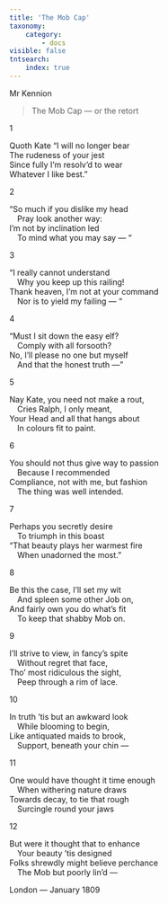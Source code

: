 ```yaml
---
title: 'The Mob Cap'
taxonomy:
    category:
        - docs
visible: false
tntsearch:
    index: true
---
```


<div class="author">Mr Kennion</div>

> The Mob Cap — or the retort  
  
<span class="title">1</span>

Quoth Kate “I will no longer bear  
The rudeness of your jest  
Since fully I’m resolv’d to wear  
Whatever I like best.”  
  
<span class="title">2  </span>
  
“So much if you dislike my head  
&emsp;Pray look another way:  
I’m not by inclination led  
&emsp;To mind what you may say — “  

<span class="title">3  </span>
  
“I really cannot understand  
&emsp;Why you keep up this railing!  
Thank heaven, I’m not at your command  
&emsp;Nor is to yield my failing — “  
 
<span class="title">4  </span>
  
“Must I sit down the easy elf?  
&emsp;Comply with all forsooth?  
No, I’ll please no one but myself  
&emsp;And that the honest truth —”  
  
<span class="title">5  </span>
  
Nay Kate, you need not make a rout,  
&emsp;Cries Ralph, I only meant,  
Your Head and all that hangs about  
&emsp;In colours fit to paint.  
  
<span class="title">6  </span>
  
You should not thus give way to passion  
&emsp;Because I recommended  
Compliance, not with me, but fashion  
&emsp;The thing was well intended.  
  
<span class="title">7  </span>
  
Perhaps you secretly desire  
&emsp;To triumph in this boast  
“That beauty plays her warmest fire  
&emsp;When unadorned the most.”  
  
<span class="title">8  </span>
  
Be this the case, I’ll set my wit  
&emsp;And spleen some other Job on,  
And fairly own you do what’s fit  
&emsp;To keep that shabby Mob on.  
 
<span class="title">9  </span>
  
I’ll strive to view, in fancy’s spite  
&emsp;Without regret that face,  
Tho’ most ridiculous the sight,  
&emsp;Peep through a rim of lace.  
  
<span class="title">10  </span>
  
In truth ’tis but an awkward look  
&emsp;While blooming to begin,  
Like antiquated maids to brook,  
&emsp;Support, beneath your chin —  
  
<span class="title">11  </span>
  
One would have thought it time enough  
&emsp;When withering nature draws  
Towards decay, to tie that rough  
&emsp;Surcingle round your jaws  
  
<span class="title">12  </span>
  
But were it thought that to enhance  
&emsp;Your beauty ’tis designed  
Folks shrewdly might believe perchance  
&emsp;The Mob but poorly lin’d —  
  
London — January 1809